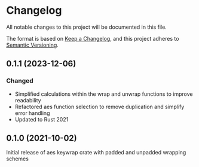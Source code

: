# Changelog
All notable changes to this project will be documented in this file.

The format is based on [Keep a Changelog](https://keepachangelog.com/en/1.0.0/),
and this project adheres to [Semantic Versioning](https://semver.org/spec/v2.0.0.html).

## 0.1.1 (2023-12-06)

### Changed

- Simplified calculations within the wrap and unwrap functions to improve readability
- Refactored aes function selection to remove duplication and simplify error handling
- Updated to Rust 2021

## 0.1.0 (2021-10-02)
Initial release of aes keywrap crate with padded and unpadded wrapping schemes

